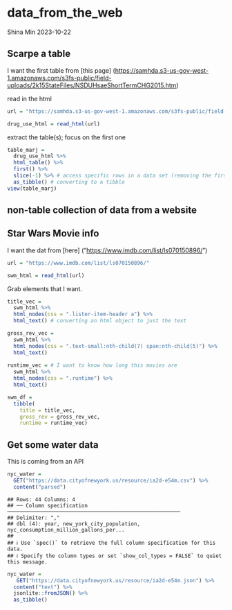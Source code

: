 data_from_the_web
================
Shina Min
2023-10-22

## Scarpe a table

I want the first table from \[this page\]
(<https://samhda.s3-us-gov-west-1.amazonaws.com/s3fs-public/field-uploads/2k15StateFiles/NSDUHsaeShortTermCHG2015.htm>)

read in the html

``` r
url = "https://samhda.s3-us-gov-west-1.amazonaws.com/s3fs-public/field-uploads/2k15StateFiles/NSDUHsaeShortTermCHG2015.htm"

drug_use_html = read_html(url)
```

extract the table(s); focus on the first one

``` r
table_marj = 
  drug_use_html %>%  
  html_table() %>%  
  first() %>%
  slice(-1) %>% # access specific rows in a data set (removing the first row)
  as_tibble() # converting to a tibble
view(table_marj)
```

## non-table collection of data from a website

## Star Wars Movie info

I want the dat from \[here\]
(“<https://www.imdb.com/list/ls070150896/>”)

``` r
url = "https://www.imdb.com/list/ls070150896/"

swm_html = read_html(url)
```

Grab elements that I want.

``` r
title_vec =
  swm_html %>%
  html_nodes(css = ".lister-item-header a") %>%
  html_text() # converting an html object to just the text

gross_rev_vec =
  swm_html %>%
  html_nodes(css = ".text-small:nth-child(7) span:nth-child(5)") %>%
  html_text()
  
runtime_vec = # I want to know how long this movies are
  swm_html %>%
  html_nodes(css = ".runtime") %>%
  html_text()

swm_df =
  tibble(
    title = title_vec,
    gross_rev = gross_rev_vec,
    runtime = runtime_vec)
```

## Get some water data

This is coming from an API

``` r
nyc_water =
  GET("https://data.cityofnewyork.us/resource/ia2d-e54m.csv") %>%
  content("parsed")
```

    ## Rows: 44 Columns: 4
    ## ── Column specification ────────────────────────────────────────────────────────
    ## Delimiter: ","
    ## dbl (4): year, new_york_city_population, nyc_consumption_million_gallons_per...
    ## 
    ## ℹ Use `spec()` to retrieve the full column specification for this data.
    ## ℹ Specify the column types or set `show_col_types = FALSE` to quiet this message.

``` r
nyc_water =
   GET("https://data.cityofnewyork.us/resource/ia2d-e54m.json") %>%
  content("text") %>%
  jsonlite::fromJSON() %>%
  as_tibble()
```
